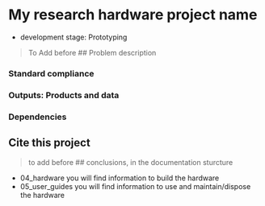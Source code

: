 # My research hardware project name

- development stage: Prototyping



> To Add before ## Problem description


### Standard compliance

### Outputs: Products and data

### Dependencies

## Cite this project


> to add before ## conclusions, in the documentation sturcture

- 04_hardware you will find information to build the hardware
- 05_user_guides you will find information to use and maintain/dispose the hardware


